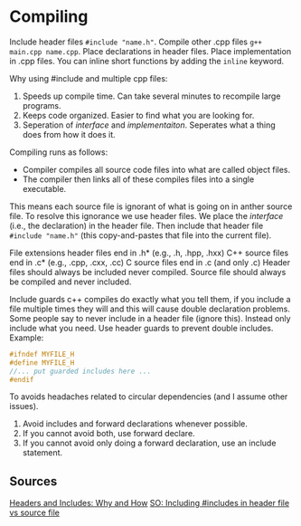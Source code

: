 # Compiling

Include header files `#include "name.h"`.
Compile other .cpp files `g++ main.cpp name.cpp`.
Place declarations in header files.
Place implementation in .cpp files.
You can inline short functions by adding the `inline` keyword.

Why using #include and multiple cpp files:

1. Speeds up compile time. Can take several minutes to recompile large programs.
2. Keeps code organized. Easier to find what you are looking for.
3. Seperation of _interface_ and _implementaiton_. Seperates what a thing does from how it does it.

Compiling runs as follows:

- Compiler compiles all source code files into what are called object files.
- The compiler then links all of these compiles files into a single executable.

This means each source file is ignorant of what is going on in anther
source file.
To resolve this ignorance we use header files.
We place the _interface_ (i.e., the declaration) in the header file.
Then include that header file `#include "name.h"` (this copy-and-pastes that file into the current file).

File extensions
header files end in .h* (e.g., .h, .hpp, .hxx)
C++ source files end in .c* (e.g., .cpp, .cxx, .cc)
C source files end in .c (and only .c)
Header files should always be included never compiled.
Source file should always be compiled and never included.

Include guards
c++ compiles do exactly what you tell them, if you include a file multiple times they will and this will cause double declaration problems.
Some people say to never include in a header file (ignore this).
Instead only include what you need.
Use header guards to prevent double includes.
Example:

```cpp
#ifndef MYFILE_H
#define MYFILE_H
//... put guarded includes here ...
#endif
```

To avoids headaches related to circular dependencies (and I assume other issues).

1. Avoid includes and forward declarations whenever possible.
2. If you cannot avoid both, use forward declare.
3. If you cannot avoid only doing a forward declaration, use an include statement.

## Sources

[Headers and Includes: Why and How](https://www.cplusplus.com/articles/Gw6AC542/)
[SO: Including #includes in header file vs source file](https://stackoverflow.com/questions/2596449/including-includes-in-header-file-vs-source-file)

